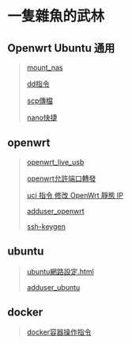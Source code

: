 # 一隻雜魚的武林
## Openwrt Ubuntu 通用
> [mount_nas](https://deltawen2.github.io/just_Learning_notes/mount_nas.sh.md.html)
> 
>[dd指令](https://deltawen2.github.io/just_Learning_notes/dd指令.html)
> 
> [scp傳檔](https://deltawen2.github.io/just_Learning_notes/scp傳檔.html)
> 
>[nano快捷](https://deltawen2.github.io/just_Learning_notes/nano快捷.html)


## openwrt
> [openwrt_live_usb](https://deltawen2.github.io/just_Learning_notes/openwrt_live_usb.html)
> 
> [openwrt允許端口轉發](https://deltawen2.github.io/just_Learning_notes/openwrt允許端口轉發.html)
> 
> [uci 指令 修改 OpenWrt 靜態 IP](https://deltawen2.github.io/just_Learning_notes/openwrt_uci%E6%8C%87%E4%BB%A4%E8%A7%A3%E6%9E%90.html)
>
> [adduser_openwrt](https://deltawen2.github.io/just_Learning_notes/adduser_openwrt.html)
>
> [ssh-keygen](https://deltawen2.github.io/just_Learning_notes/ssh-keygen.html)






## ubuntu
> [ubuntu網路設定.html](https://deltawen2.github.io/just_Learning_notes/ubuntu網路設定.html)
>
> [adduser_ubuntu](https://deltawen2.github.io/just_Learning_notes/adduser_ubuntu.html)


## docker
> [docker容器操作指令](https://deltawen2.github.io/just_Learning_notes/docker容器操作指令.html)


